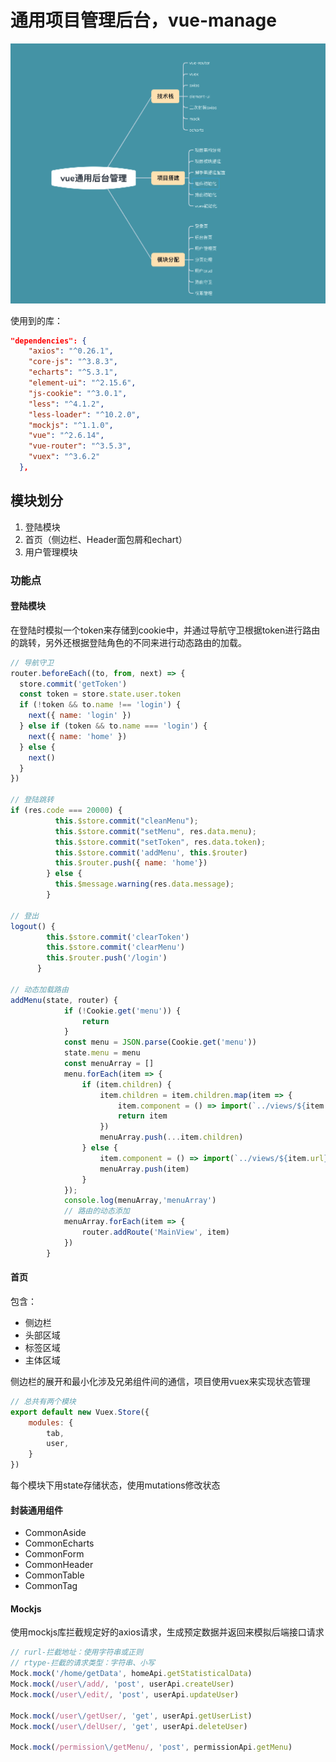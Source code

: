 # 通用项目管理后台，vue-manage

![项目技术栈](./src/assets/8.png)

使用到的库：
```json
"dependencies": {
    "axios": "^0.26.1",
    "core-js": "^3.8.3",
    "echarts": "^5.3.1",
    "element-ui": "^2.15.6",
    "js-cookie": "^3.0.1",
    "less": "^4.1.2",
    "less-loader": "^10.2.0",
    "mockjs": "^1.1.0",
    "vue": "^2.6.14",
    "vue-router": "^3.5.3",
    "vuex": "^3.6.2"
  },
```

## 模块划分
1. 登陆模块
2. 首页（侧边栏、Header面包屑和echart）
3. 用户管理模块

### 功能点

#### 登陆模块

在登陆时模拟一个token来存储到cookie中，并通过导航守卫根据token进行路由的跳转，另外还根据登陆角色的不同来进行动态路由的加载。

```js
// 导航守卫
router.beforeEach((to, from, next) => {
  store.commit('getToken')
  const token = store.state.user.token
  if (!token && to.name !== 'login') {
    next({ name: 'login' })
  } else if (token && to.name === 'login') {
    next({ name: 'home' })
  } else {
    next()
  }
})

// 登陆跳转
if (res.code === 20000) {
          this.$store.commit("cleanMenu");
          this.$store.commit("setMenu", res.data.menu);
          this.$store.commit("setToken", res.data.token);
          this.$store.commit('addMenu', this.$router)
          this.$router.push({ name: 'home'})
        } else {
          this.$message.warning(res.data.message);
        }

// 登出
logout() {
        this.$store.commit('clearToken')
        this.$store.commit('clearMenu')
        this.$router.push('/login')
      }

// 动态加载路由
addMenu(state, router) {
            if (!Cookie.get('menu')) {
                return
            }
            const menu = JSON.parse(Cookie.get('menu'))
            state.menu = menu
            const menuArray = []
            menu.forEach(item => {
                if (item.children) {
                    item.children = item.children.map(item => {
                        item.component = () => import(`../views/${item.url}`)
                        return item
                    })
                    menuArray.push(...item.children)
                } else {
                    item.component = () => import(`../views/${item.url}`)
                    menuArray.push(item)
                }
            });
            console.log(menuArray,'menuArray')
            // 路由的动态添加
            menuArray.forEach(item => {
                router.addRoute('MainView', item)
            })
        }
```

#### 首页
包含：
- 侧边栏
- 头部区域
- 标签区域
- 主体区域

侧边栏的展开和最小化涉及兄弟组件间的通信，项目使用vuex来实现状态管理
```js
// 总共有两个模块
export default new Vuex.Store({
    modules: {
        tab,
        user,
    }
})
```
每个模块下用state存储状态，使用mutations修改状态





#### 封装通用组件
- CommonAside
- CommonEcharts
- CommonForm
- CommonHeader
- CommonTable
- CommonTag

#### Mockjs
使用mockjs库拦截规定好的axios请求，生成预定数据并返回来模拟后端接口请求

```js
// rurl-拦截地址：使用字符串或正则
// rtype-拦截的请求类型：字符串、小写
Mock.mock('/home/getData', homeApi.getStatisticalData)
Mock.mock(/user\/add/, 'post', userApi.createUser)
Mock.mock(/user\/edit/, 'post', userApi.updateUser)

Mock.mock(/user\/getUser/, 'get', userApi.getUserList)
Mock.mock(/user\/delUser/, 'get', userApi.deleteUser)

Mock.mock(/permission\/getMenu/, 'post', permissionApi.getMenu)
```